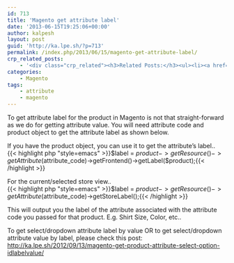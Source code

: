 ```yaml
---
id: 713
title: 'Magento get attribute label'
date: '2013-06-15T19:25:06+00:00'
author: kalpesh
layout: post
guid: 'http://ka.lpe.sh/?p=713'
permalink: /index.php/2013/06/15/magento-get-attribute-label/
crp_related_posts:
    - '<div class="crp_related"><h3>Related Posts:</h3><ul><li><a href="http://ka.lpe.sh/2012/09/13/magento-get-product-attribute-select-option-idlabelvalue/"     class="crp_title">Magento: Get product attribute&#8217;s select option id/label/value</a></li><li><a href="http://ka.lpe.sh/2013/06/15/magento-get-list-of-all-product-attributes/"     class="crp_title">Magento get list of all product attributes</a></li><li><a href="http://ka.lpe.sh/2013/01/24/magento-add-additional-product-item-attributes-in-order-and-invoice-emails/"     class="crp_title">Magento: Add additional product/item attributes in order and invoice emails</a></li><li><a href="http://ka.lpe.sh/2011/06/06/magento-get-all-the-values-of-a-magento-eav-for-a-particular-attribute-code/"     class="crp_title">Magento: Get all the values of a Magento EAV for a particular attribute code</a></li><li><a href="http://ka.lpe.sh/2013/05/10/magento-add-attribute-to-customer/"     class="crp_title">Magento add attribute to customer</a></li></ul></div>'
categories:
    - Magento
tags:
    - attribute
    - magento
---
```


To get attribute label for the product in Magento is not that straight-forward as we do for getting attribute value. You will need attribute code and product object to get the attribute label as shown below.

If you have the product object, you can use it to get the attribute’s label..  
{{< highlight php "style=emacs" >}}$label = $product->getResource()->getAttribute($attribute_code)->getFrontend()->getLabel($product);{{< /highlight >}}

For the current/selected store view..  
{{< highlight php "style=emacs" >}}$label = $product->getResource()->getAttribute($attribute_code)->getStoreLabel();{{< /highlight >}}

This will output you the label of the attribute associated with the attribute code you passed for that product. E.g. Shirt Size, Color, etc..

To get select/dropdown attribute label by value OR to get select/dropdown attribute value by label, please check this post: <http://ka.lpe.sh/2012/09/13/magento-get-product-attribute-select-option-idlabelvalue/>